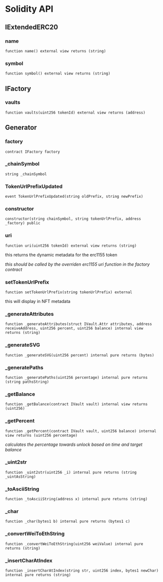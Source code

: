 # Solidity API

## IExtendedERC20

### name

```solidity
function name() external view returns (string)
```

### symbol

```solidity
function symbol() external view returns (string)
```

## IFactory

### vaults

```solidity
function vaults(uint256 tokenId) external view returns (address)
```

## Generator

### factory

```solidity
contract IFactory factory
```

### _chainSymbol

```solidity
string _chainSymbol
```

### TokenUrlPrefixUpdated

```solidity
event TokenUrlPrefixUpdated(string oldPrefix, string newPrefix)
```

### constructor

```solidity
constructor(string chainSymbol, string tokenUrlPrefix, address _factory) public
```

### uri

```solidity
function uri(uint256 tokenId) external view returns (string)
```

this returns the dynamic metadata for the erc1155 token

_this should be called by the overriden erc1155 uri function in the factory contract_

### setTokenUrlPrefix

```solidity
function setTokenUrlPrefix(string tokenUrlPrefix) external
```

this will display in NFT metadata

### _generateAttributes

```solidity
function _generateAttributes(struct IVault.Attr attributes, address receiveAddress, uint256 percent, uint256 balance) internal view returns (string)
```

### _generateSVG

```solidity
function _generateSVG(uint256 percent) internal pure returns (bytes)
```

### _generatePaths

```solidity
function _generatePaths(uint256 percentage) internal pure returns (string pathsString)
```

### _getBalance

```solidity
function _getBalance(contract IVault vault) internal view returns (uint256)
```

### _getPercent

```solidity
function _getPercent(contract IVault vault, uint256 balance) internal view returns (uint256 percentage)
```

_calculates the percentage towards unlock based on time and target balance_

### _uint2str

```solidity
function _uint2str(uint256 _i) internal pure returns (string _uintAsString)
```

### _toAsciiString

```solidity
function _toAsciiString(address x) internal pure returns (string)
```

### _char

```solidity
function _char(bytes1 b) internal pure returns (bytes1 c)
```

### _convertWeiToEthString

```solidity
function _convertWeiToEthString(uint256 weiValue) internal pure returns (string)
```

### _insertCharAtIndex

```solidity
function _insertCharAtIndex(string str, uint256 index, bytes1 newChar) internal pure returns (string)
```

